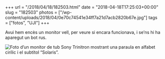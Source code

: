 +++
url = "/2018/04/18/182503.html"
date = "2018-04-18T17:25:03+00:00"
slug = "182503"
photos = ["/wp-content/uploads/2018/04/0e70c74541e34ff7a21d7acb2820b67e.jpg"]
tags = ["fotos", "UJI"]
+++

Avui hem encès un monitor vell, per veure si encara funcionava, i se’ns hi ha aparegut un bot rus.

<img src="/wp-content/uploads/2018/04/0e70c74541e34ff7a21d7acb2820b67e.jpg" class="img-responsive" alt="Foto d’un monitor de tub Sony Trinitron mostrant una paraula en alfabet cirílic i el subtítol “Solaris”.">

